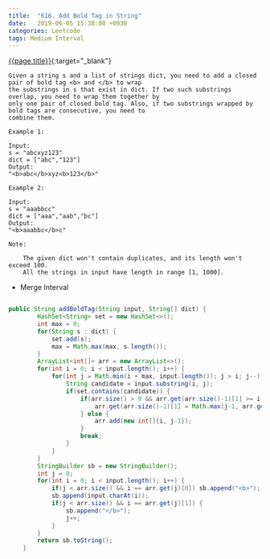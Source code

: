 ```yaml
---
title:  "616. Add Bold Tag in String"
date:   2019-06-05 15:38:00 +0930
categories: Leetcode
tags: Medium Interval
---
```


[{{page.title}}](https://leetcode.com/problems/add-bold-tag-in-string/){:target="_blank"}

    Given a string s and a list of strings dict, you need to add a closed pair of bold tag <b> and </b> to wrap
    the substrings in s that exist in dict. If two such substrings overlap, you need to wrap them together by
    only one pair of closed bold tag. Also, if two substrings wrapped by bold tags are consecutive, you need to
    combine them.

    Example 1:

    Input:
    s = "abcxyz123"
    dict = ["abc","123"]
    Output:
    "<b>abc</b>xyz<b>123</b>"

    Example 2:

    Input: 
    s = "aaabbcc"
    dict = ["aaa","aab","bc"]
    Output:
    "<b>aaabbc</b>c"

    Note:

        The given dict won't contain duplicates, and its length won't exceed 100.
        All the strings in input have length in range [1, 1000].


* Merge Interval

```java

public String addBoldTag(String input, String[] dict) {
        HashSet<String> set = new HashSet<>();
        int max = 0;
        for(String s : dict) {
            set.add(s);
            max = Math.max(max, s.length());
        }
        ArrayList<int[]> arr = new ArrayList<>();
        for(int i = 0; i < input.length(); i++) {
            for(int j = Math.min(i + max, input.length()); j > i; j--) {
                String candidate = input.substring(i, j);
                if(set.contains(candidate)) {
                    if(arr.size() > 0 && arr.get(arr.size()-1)[1] >= i-1) {
                        arr.get(arr.size()-1)[1] = Math.max(j-1, arr.get(arr.size()-1)[1]);
                    } else {
                        arr.add(new int[]{i, j-1});
                    }
                    break;
                }
            }
        }
        StringBuilder sb = new StringBuilder();
        int j = 0;
        for(int i = 0; i < input.length(); i++) {
            if(j < arr.size() && i == arr.get(j)[0]) sb.append("<b>");
            sb.append(input.charAt(i));
            if(j < arr.size() && i == arr.get(j)[1]) {
                sb.append("</b>");
                j++;
            }
        }
        return sb.toString();
    }
```
